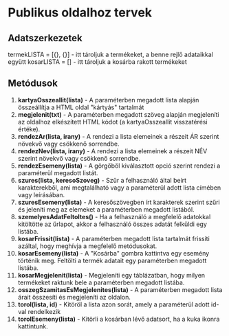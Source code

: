 # Publikus oldalhoz tervek

## Adatszerkezetek
termekLISTA = [{}, {}] - itt tároljuk a termékeket, a benne rejlő adataikkal együtt
kosarLISTA = [] - itt tároljuk a kosárba rakott termékeket

## Metódusok

1. **kartyaOsszeallit(lista)** - A paraméterben megadott lista alapján összeállítja a HTML oldal "kártyás" tartalmát
2. **megjelenit(txt)** - A paraméterben megadott szöveg alapján megjeleníti az oldalhoz elkészített HTML kódot (a kartyaOsszeallit visszatérési értéke).
3. **rendezAr(lista, irany)** - A rendezi a lista elemeinek a részeit ÁR szerint növekvő vagy csökkenő sorrendbe.
4. **rendezNev(lista, irany)** - A rendezi a lista elemeinek a részeit NÉV szerint növekvő vagy csökkenő sorrendbe.
5. **rendezEsemeny(lista)** - A görgőből kiválasztott opció szerint rendezi a paraméterül megadott listát.
6. **szures(lista, keresoSzoveg)** - Szűr a felhasználó által beírt karakterekből, ami megtalálható vagy a paraméterül adott lista címében vagy leírásában.
7. **szuresEsemeny(lista)** - A keresőszövegben írt karakterek szerint szűri és jeleníti meg az elemeket a paraméterben megadott listából.
8. **szemelyesAdatFeltoltes()** - Ha a felhasználó a megfelelő adatokkal kitöltötte az űrlapot, akkor a felhasználó összes adatát felküldi egy listába.
9. **kosarFrissit(lista)** - A paraméterben megadott lista tartalmát frissíti azáltal, hogy meghívja a megfelelő metódusokat.
10. **kosarEsemeny(lista)** - A "Kosárba" gombra kattintva egy esemény történik meg. Feltölti a termék adatait egy paraméterben megadott listába. 
11. **kosarMegjelenit(lista)** - Megjeleníti egy táblázatban, hogy milyen termékeket raktunk bele a paraméterben megadott listába.
12. **osszegSzamitasEsMegjelenites(lista)** - A paraméterben megadott lista árait összesíti és megjeleníti az oldalon.
13. **torol(lista, id)** - Kitöröl a lista azon sorát, amely a paraméterül adott id-val rendelkezik
14. **torolEsemeny(lista)** - Kitörli a kosárban lévő adatsort, ha a kuka ikonra kattintunk.
